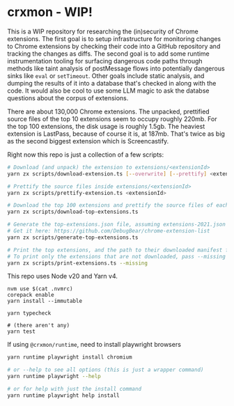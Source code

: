 # crxmon - WIP!

This is a WIP repository for researching the (in)security of Chrome extensions.
The first goal is to setup infrastructure for monitoring changes to Chrome
extensions by checking their code into a GitHub repository and tracking the
changes as diffs. The second goal is to add some runtime instrumentation tooling
for surfacing dangerous code paths through methods like taint analysis of
postMessage flows into potentially dangerous sinks like `eval` or `setTimeout`.
Other goals include static analysis, and dumping the results of it into a
database that's checked in along with the code. It would also be cool to use
some LLM magic to ask the databse questions about the corpus of extensions.

There are about 130,000 Chrome extensions. The unpacked, prettified source files
of the top 10 extensions seem to occupy roughly 220mb. For the top 100
extensions, the disk usage is roughly 1.5gb. The heaviest extension is LastPass,
because of course it is, at 187mb. That's twice as big as the second biggest
extension which is Screencastify.

Right now this repo is just a collection of a few scripts:

```bash
# Download (and unpack) the extension to extensions/<extensionId>
yarn zx scripts/download-extension.ts [--overwrite] [--prettify] <extensionId>

# Prettify the source files inside extensions/<extensionId>
yarn zx scripts/prettify-extension.ts <extensionId>

# Download the top 100 extensions and prettify the source files of each of them
yarn zx scripts/download-top-extensions.ts

# Generate the top-extensions.json file, assuming extensions-2021.json exists
# Get it here: https://github.com/DebugBear/chrome-extension-list
yarn zx scripts/generate-top-extensions.ts

# Print the top extensions, and the path to their downloaded manifest file
# To print only the extensions that are not downloaded, pass --missing
yarn zx scripts/print-extensions.ts --missing
```

This repo uses Node v20 and Yarn v4.

```
nvm use $(cat .nvmrc)
corepack enable
yarn install --immutable

yarn typecheck

# (there aren't any)
yarn test
```

If using `@crxmon/runtime`, need to install playwright browsers

```bash
yarn runtime playwright install chromium

# or --help to see all options (this is just a wrapper command)
yarn runtime playwright --help

# or for help with just the install command
yarn runtime playwright help install
```
